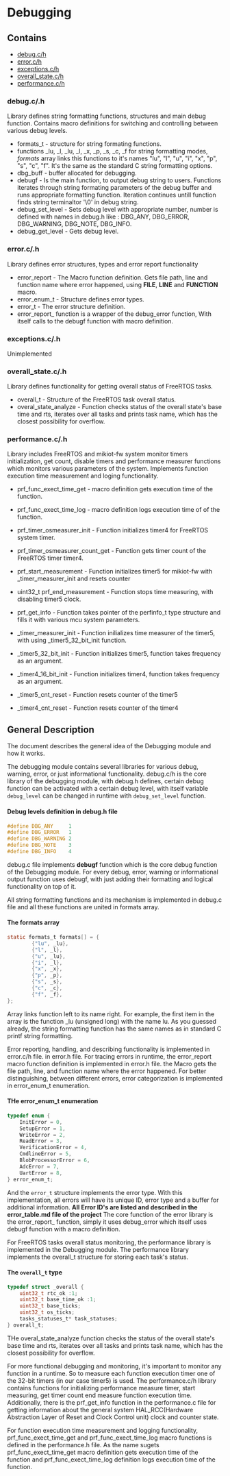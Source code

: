 Debugging
=============


Contains
---------
* [debug.c/h](#debug)
* [error.c/h](#error)
* [exceptions.c/h](#exceptions)
* [overall_state.c/h](#overall_state)
* [performance.c/h](#performance)


### <a name="debug"></a>debug.c/.h
Library defines string formatting functions, structures and main debug function.
Contains macro definitions for switching and controlling between various debug levels.
* formats_t - structure for string formating functions.
* functions _lu, _l, _lu, _l, _x, _p, _s, _c, _f for string formatting modes, 
  _formats_ array links this functions to it's names "lu", "l", "u", "i", "x", "p", "s", "c", "f". 
  It's the same as the standard C string formatting options.
* dbg_buff - buffer allocated for debugging.
* debugf - Is the main function, to output debug string to users. Functions iterates through 
  string formating parameters of the debug buffer and runs appropriate formatting function.
  Iteration continues untill function finds string terminaltor '\0' in debug string.
* debug_set_level - Sets debug level with appropriate number, number is defined with names in debug.h 
  like : DBG_ANY, DBG_ERROR, DBG_WARNING, DBG_NOTE, DBG_INFO.
* debug_get_level - Gets debug level.

### <a name="error"></a>error.c/.h
Library defines error structures, types and error report functionality
* error_report - The Macro function definition. Gets file path, line and function name where 
  error happened, using __FILE__, __LINE__ and __FUNCTION__ macro. 
* error_enum_t - Structure defines error types. 
* error_t - The error structure definition.
* error_report_ function is a wrapper of the debug_error function, With itself calls to 
  the debugf function with macro definition.

### <a name="exceptions"></a>exceptions.c/.h
Unimplemented

### <a name="overall_state"></a>overall_state.c/.h
Library defines functionality for getting overall status of FreeRTOS tasks.
* overall_t - Structure of the FreeRTOS task overall status.
* overal_state_analyze - Function checks status of the overall state's base time and rts, 
  iterates over all tasks and prints task name, which has the closest possibility for overflow.

### <a name="performance"></a>performance.c/.h
Library includes FreeRTOS and mikiot-fw system monitor timers initialization, get count, 
disable timers and performance measurer functions which monitors various parameters of the system.
Implements function execution time measurement and loging functionality.

* prf_func_exect_time_get - macro definition gets execution time of the function.

* prf_func_exect_time_log - macro definition logs execution time of of the function.

* prf_timer_osmeasurer_init - Function initializes timer4 for FreeRTOS system timer.

* prf_timer_osmeasurer_count_get - Function gets timer count of the FreeRTOS timer timer4. 

* prf_start_measurement - Function initializes timer5 for mikiot-fw with _timer_measurer_init 
  and resets counter

* uint32_t prf_end_measurement - Function stops time measuring, with disabling timer5 clock.

* prf_get_info - Function takes pointer of the perfinfo_t type structure and fills it with 
  various mcu system parameters.

* _timer_measurer_init - Function inilializes time measurer of the timer5, with using 
  _timer5_32_bit_init function.

* _timer5_32_bit_init - Function initializes timer5, function takes frequency as an argument.

* _timer4_16_bit_init - Function initializes timer4, function takes frequency as an argument.

* _timer5_cnt_reset - Function resets counter of the timer5 

* _timer4_cnt_reset - Function resets counter of the timer4



General Description
-------------------
The document describes the general idea of the Debugging module and how it works.

The debugging module contains several libraries for various debug, warning, error, or just informational functionality.
debug.c/h is the core library of the debugging module, with debug.h defines, certain debug function can be activated
with a certain debug level, with itself variable `debug_level` can be changed in runtime with `debug_set_level` function. 

#### Debug levels definition in debug.h file
``` c
#define DBG_ANY     1
#define DBG_ERROR   1
#define DBG_WARNING 2
#define DBG_NOTE    3
#define DBG_INFO    4
```
debug.c file implements **debugf** function which is the core debug function of the Debugging module. 
For every debug, error, warning or informational output function uses debugf, with just adding their formatting and
logical functionality on top of it.

All string formatting functions and its mechanism is implemented in debug.c file and all these functions are united 
in formats array.

#### The formats array
```c
static formats_t formats[] = {
		{"lu", _lu},
		{"l", _l},
		{"u", _lu},
		{"i", _l},
		{"x", _x},
		{"p", _p},
		{"s", _s},
		{"c", _c},
		{"f", _f},
};
```
Array links function left to its name right. For example, the first item in the array is the function _lu (unsigned long) with the name lu.
As you guessed already, the string formatting function has the same names as in standard C printf string formatting.

Error reporting, handling, and describing functionality is implemented in error.c/h file. in error.h file.
For tracing errors in runtime, the error_report macro function definition is implemented in error.h file. the Macro gets the file path, 
line, and function name where the error happened. For better distinguishing, between different errors, 
error categorization is implemented in error_enum_t enumeration.

#### THe error_enum_t enumeration
```c
typedef enum {
	InitError = 0,
	SetupError = 1,
	WriteError = 2,
	ReadError = 3,
	VerificationError = 4,
	CmdlineError = 5,
	BlobProcessorError = 6,
	AdcError = 7,
	UartError = 8,
} error_enum_t;
```

And the `error_t` structure implements the error type. With this implementation, all errors will have its unique ID, error type
and a buffer for additional information. 
**All Error ID's are listed and described in the error_table.md file of the project**
The core function of the error library is the error_report_ function, simply it uses debug_error which itself uses debugf function with a macro definition. 

For FreeRTOS tasks overall status monitoring, the performance library is implemented in the Debugging module. 
The performance library implements the overall_t structure for storing each task's status. 

#### The `overall_t` type 
```c
typedef struct _overall {
	uint32_t rtc_ok :1;
	uint32_t base_time_ok :1;
	uint32_t base_ticks;
	uint32_t os_ticks;
	tasks_statuses_t* task_statuses;
} overall_t;
```

THe overal_state_analyze function checks the status of the overall state's base time and rts, iterates over all tasks and 
prints task name, which has the closest possibility for overflow.

For more functional debugging and monitoring, it's important to monitor any function in a runtime. So to measure each function execution timer 
one of the 32-bit timers (in our case timer5) is used. The performance.c/h library contains functions for initializing performance measure timer, 
start measuring, get timer count end measure function execution time. Additionally, there is the prf_get_info function in the performance.c file for 
getting information about the general system HAL_RCC(Hardware Abstraction Layer of Reset and Clock Control unit) clock and counter state. 

For function execution time measurement and logging functionality, prf_func_exect_time_get and prf_func_exect_time_log macro 
functions is defined in the performance.h file. As the name sugets prf_func_exect_time_get macro definition gets execution time 
of the function and prf_func_exect_time_log definition logs execution time of the function.
